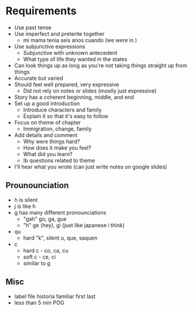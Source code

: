 # Requirements
- Use past tense
- Use imperfect and preterite together
    - mi mama tenia seis anos cuando (we were in )
- Use subjunctive expressions
    - Subjunctive with unknown antecedent
    - What type of life they wanted in the states
- Can look things up as long as you're not taking things straight up from things
- Accurate but varied
- Should feel well prepared, very expressive
    - Did not rely on notes or slides (mostly just expressive)
- Story has a coherent beginning, middle, and end
- Set up a good introduction
    - Introduce characters and family
    - Explain it so that it's easy to follow
- Focus on theme of chapter
    - Immigration, change, family
- Add details and comment
    - Why were things hard?
    - How does it make you feel?
    - What did you learn?
    - Ib questions related to theme
- I'll hear what you wrote (can just write notes on google slides)

## Prounounciation
- h is silent 
- j is like h
- g has many different pronounciations
    - "gah" go, ga, gue
    - "h" ge (hey), gi (just like japanese i think)
- qu 
    - hard "k", silent u, que, saquen
- c
    - hard c - co, ca, cu
    - soft c - ce, ci
    - similar to g
## Misc
- label file historia familiar first last
- less than 5 min POG
